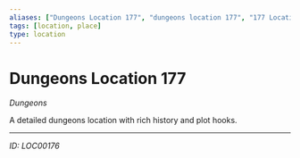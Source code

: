 ```yaml
---
aliases: ["Dungeons Location 177", "dungeons location 177", "177 Location Dungeons"]
tags: [location, place]
type: location
---
```


# Dungeons Location 177

*Dungeons*

A detailed dungeons location with rich history and plot hooks.

---
*ID: LOC00176*